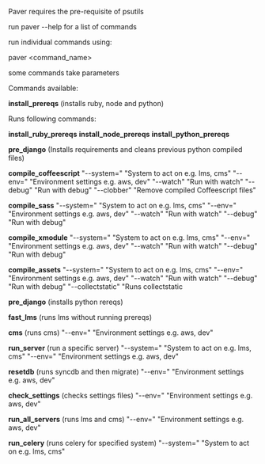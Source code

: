 Paver requires the pre-requisite of psutils

run paver --help for a list of commands

run individual commands using:

paver <command_name>

some commands take parameters


Commands available:

**install_prereqs** (installs ruby, node and python)

Runs following commands:

**install_ruby_prereqs**
**install_node_prereqs**
**install_python_prereqs**

**pre_django**  (Installs requirements and cleans previous python compiled files)

**compile_coffeescript**
    "--system=" "System to act on e.g. lms, cms"
    "--env=" "Environment settings e.g. aws, dev"
    "--watch" "Run with watch"
    "--debug" "Run with debug"
    "--clobber" "Remove compiled Coffeescript files"

**compile_sass**
    "--system=" "System to act on e.g. lms, cms"
    "--env=" "Environment settings e.g. aws, dev"
    "--watch" "Run with watch"
    "--debug" "Run with debug"

**compile_xmodule**
    "--system=" "System to act on e.g. lms, cms"
    "--env=" "Environment settings e.g. aws, dev"
    "--watch" "Run with watch"
    "--debug" "Run with debug"

**compile_assets**
    "--system=" "System to act on e.g. lms, cms"
    "--env=" "Environment settings e.g. aws, dev"
    "--watch" "Run with watch"
    "--debug" "Run with debug"
    "--collectstatic" "Runs collectstatic


**pre_django** (installs python rereqs)


**fast_lms** (runs lms without running prereqs)

**cms** (runs cms)
    "--env=" "Environment settings e.g. aws, dev"

**run_server** (run a specific server)
    "--system=" "System to act on e.g. lms, cms"
    "--env=" "Environment settings e.g. aws, dev"

**resetdb** (runs syncdb and then migrate)
    "--env=" "Environment settings e.g. aws, dev"

**check_settings** (checks settings files)
    "--env=" "Environment settings e.g. aws, dev"

**run_all_servers** (runs lms and cms)
    "--env=" "Environment settings e.g. aws, dev"

**run_celery** (runs celery for specified system)
    "--system=" "System to act on e.g. lms, cms"